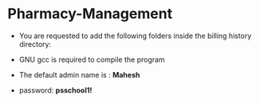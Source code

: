 # Pharmacy-Management

  - You are requested to add the following folders inside the billing history directory:
  - GNU gcc is required to compile the program

  - The default admin name is : **Mahesh**
  - password: **psschool1!**
